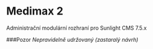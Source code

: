 Medimax 2
=======

Administrační modulární rozhraní pro Sunlight CMS 7.5.x

###Pozor
*Nepravidelně udržovaný (zastaralý návrh)*


